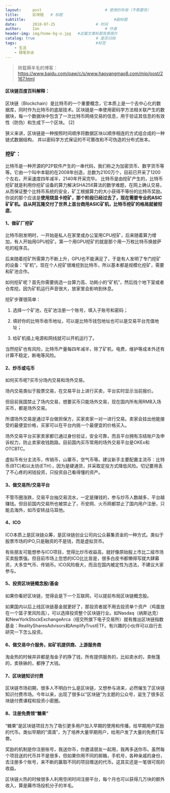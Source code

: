 ```yaml
---
layout:     post             				# 使用的布局（不需要改）
title:      区块链   # 标题 
subtitle:    					  				#副标题
date:       2018-07-25 					# 时间
author:     Ian                  			# 作者
header-img: img/home-bg-o.jpg	#这篇文章标题背景图片
catalog: true                        	# 是否归档
tags:                              		#标签
    - 生活
    - 随笔杂谈
---
```

> 转载褥羊毛的博客：<https://www.baidu.com/paw/c/s/www.haoyangmao8.com/mip/post/2167.html>


#### 区块链百度百科解释：
区块链（Blockchain）是比特币的一个重要概念，它本质上是一个去中心化的数据库，同时作为比特币的底层技术。区块链是一串使用密码学方法相关联产生的数据块，每一个数据块中包含了一次比特币网络交易的信息，用于验证其信息的有效性（防伪）和生成下一个区块。 [2]


狭义来讲，区块链是一种按照时间顺序将数据区块以顺序相连的方式组合成的一种链式数据结构， 并以密码学方式保证的不可篡改和不可伪造的分布式账本。

### 挖矿：
比特币是一种开源的P2P软件产生的一串代码，我们称之为加密货币、数字货币等等。它由一个叫中本聪的在2008年创造，总数为2100万个，目前已开采了1200个左右，开采速度四年减半，2140年开采完毕。
比特币是由挖矿产生的，比特币挖矿就是利用你挖矿设备的算力解决SHA256算法的数学难题，在网上确认交易，从而保证整个比特币系统的安全，矿工根据算力的大小获得不等份的比特币奖励。
你说的那个应该是**使用烧显卡挖矿，那个阶段已经过去了，现在需要专业的ASIC矿矿机。自从阿瓦隆交付了世界上首台商用ASIC矿机，比特币挖矿的格局就被彻底**。

#### 1、做矿厂挖矿
比特币刚发明时，一开始是私人在家里或办公室用CPU挖矿，后来随着算力增加，有人开始用GPU挖矿。第一个用GPU挖矿的就是那个用一万枚比特币换披萨吃的程序员。


后来随着挖矿所需算力不断上升，GPU也不能满足了，于是有人发明了专门挖矿的设备：“矿机”。现在个人挖矿很难挖到比特币，所以基本都是规模化挖矿，需要和矿池合作。


如何挖矿呢？首先你需要挑选一台算力高、功耗小的“矿机”，然后找个地下室或者仓库挖。因为矿机运行声音很大，放家里会影响到休息。


挖矿步骤很简单：

1. 选择一个矿池，在矿池注册一个账号，填入子账号和密码；

2. 填好你的比特币收币地址，可以是比特币钱包地址也可以是交易平台充值地址；

3. 给矿机插上电源和网线就可以开机运行了。

当然挖矿也有风险，比特币产量每四年减半，除了矿机，电费，维护等成本外还有计算不稳定，断电等风险。

#### 2、炒币或屯币
如何买币呢?买币分场内交易和场外交易。


场内交易类似于股票交易，在交易平台上进行买卖，平台实时显示当前报价。


但目前我国禁止了场内交易，想要买币只能场外交易，现在国内所有用RMB入场买币，都是场外交易。


所谓场外交易是通过平台做担保方，买家卖家一对一进行交易。卖家会挂出他能接受的最便宜价格，买家可以在平台内挑一个最便宜的价格买入。


场外交易平台买家卖家都已通过身份验证，安全可靠，而且平台拥有冻结账户及申诉权力，防止卖家收钱跑路。目前国内买币常用的场外交易平台是OKEx和OTCBTC。


虚拟币有分主流币，传销币，山寨币，空气币等。建议新手主要配置主流币：比特币(BTC)和以太坊(ETH），因为是硬通货，并采取定投方式降低风险。切记要用丢了不心疼的闲钱投资，只投资自己看得懂的资产。

#### 3、做交易所/交易平台
不管币圈涨跌，交易平台抽交易流水，一定是赚钱的，参与炒币人数越多，平台越赚钱。但目前国内交易所也被禁止了，币安网、火币网都禁止了国内用户注册，只能去海外，如币安转战马耳他。

#### 4、ICO
ICO本质上是区块链众筹，是区块链创业公司向公众募集资金的一种方式。类似于股票市场的IPO,只是融资的不是钱，而是虚拟货币。


有些朋友可能想参与ICO项目，觉得比炒币收益高，就好像原始股上市比二级市场买卖股票强。但目前市场上忽悠的ICO比比皆是，很多白皮书都懒得写就大肆募资，大多空气币、传销币。ICO风险极大，而且在国内被定性为违法，不建议大家参与。

#### 5、投资区块链概念股/基金
如果你看好区块链，觉得会是下一个互联网，可以提前布局区块链概念股。


如果国内以后上线区块链基金就更好了，那投资者就不用去投资单个资产（鸡蛋放在一个篮子里风险高），可以选择投资整个区块链行业。如Nasdaq（纳斯达克）和NewYorkStockExchangeArca（纽交所旗下电子交易所）就有推出区块链指数基金：RealitySharesAdvisors和AmplifyTrustETF。有兴趣的小伙伴可以自行去研究一下怎么投资。

#### 6、做交易中介服务，如矿机提供商、上游服务商
淘金热的时候并非都是淘金子的挣了钱，所有提供服务的，比如卖水的，卖帐篷的，卖铁锹的，都挣了大钱。

#### 7、区块链知识付费
区块链市场初期，很多人不明白什么是区块链，又想参与进来，必然催生了区块链知识付费市场。今年以来，出现了很多以“区块链”为主题的公众号，诞生了很多区块链付费课程和投资小密圈。

#### 8、注册免费领“糖果”
“糖果”是区块链项目方为了吸引更多用户加入早期的使用和传播，给早期用户奖励的代币。类似早期的“滴滴”，为了培养大量早期用户，给用户发了大量的免费打车劵。


奖励的机制是你注册账号，我送你币，你邀请朋友一起用，我再多送你币。虽然每个项目送的代币并不是很多，但如果你用不同的邮箱，手机号，各种亲戚的身份，去注册多个账号，来不断的赢取不同的项目赠送的代币。这其实还是一笔很可观的收益。


区块链火热的时候很多人利用空闲时间注册平台，每个月也可以获得几万块的额外收入，算是薅市场投机分子的羊毛。








